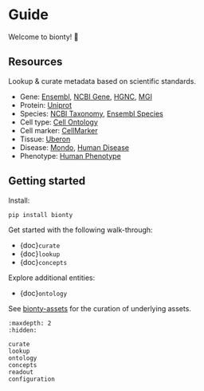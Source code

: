 # Guide

Welcome to bionty! 👋

## Resources

Lookup & curate metadata based on scientific standards.

- Gene: [Ensembl](https://ensembl.org/), [NCBI Gene](https://www.ncbi.nlm.nih.gov/gene/), [HGNC](https://www.genenames.org/), [MGI](http://www.informatics.jax.org/)
- Protein: [Uniprot](https://www.uniprot.org/)
- Species: [NCBI Taxonomy](https://www.ncbi.nlm.nih.gov/taxonomy/), [Ensembl Species](https://useast.ensembl.org/info/about/species.html)
- Cell type: [Cell Ontology](https://obophenotype.github.io/cell-ontology/)
- Cell marker: [CellMarker](http://xteam.xbio.top/CellMarker)
- Tissue: [Uberon](http://obophenotype.github.io/uberon/)
- Disease: [Mondo](https://mondo.monarchinitiative.org/), [Human Disease](https://disease-ontology.org/)
- Phenotype: [Human Phenotype](https://hpo.jax.org/app/)

## Getting started

Install:

```
pip install bionty
```

Get started with the following walk-through:

- {doc}`curate`
- {doc}`lookup`
- {doc}`concepts`

Explore additional entities:

- {doc}`ontology`

See [bionty-assets](https://lamin.ai/docs/bionty-assets) for the curation of underlying assets.

```{toctree}
:maxdepth: 2
:hidden:

curate
lookup
ontology
concepts
readout
configuration
```
